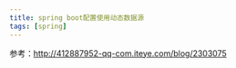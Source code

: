 ```yaml
---
title: spring boot配置使用动态数据源
tags: [spring]
---
```


参考：http://412887952-qq-com.iteye.com/blog/2303075